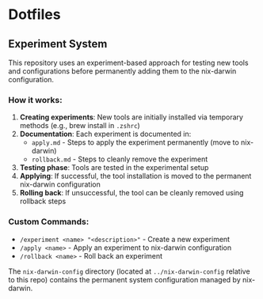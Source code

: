 # Dotfiles

## Experiment System

This repository uses an experiment-based approach for testing new tools and configurations before permanently adding them to the nix-darwin configuration.

### How it works:

1. **Creating experiments**: New tools are initially installed via temporary methods (e.g., brew install in `.zshrc`)
2. **Documentation**: Each experiment is documented in:
   - `apply.md` - Steps to apply the experiment permanently (move to nix-darwin)
   - `rollback.md` - Steps to cleanly remove the experiment
3. **Testing phase**: Tools are tested in the experimental setup
4. **Applying**: If successful, the tool installation is moved to the permanent nix-darwin configuration
5. **Rolling back**: If unsuccessful, the tool can be cleanly removed using rollback steps

### Custom Commands:

- `/experiment <name> "<description>"` - Create a new experiment
- `/apply <name>` - Apply an experiment to nix-darwin configuration
- `/rollback <name>` - Roll back an experiment

The `nix-darwin-config` directory (located at `../nix-darwin-config` relative to this repo) contains the permanent system configuration managed by nix-darwin.

